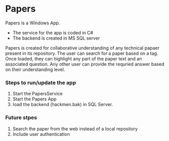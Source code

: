 # Papers

Papers is a Windows App.

  - The service for the app is coded in C#
  - The backend is created in MS SQL server

Papers is created for collaborative understanding of any technical papaer present in its repository. The user can search for a paper based on a tag. Once loaded, they can highlight any part of the paper text and an associated question.
Any other user can provide the requried answer based on their understanding level.

### Steps to run/update the app
1. Start the PapersService
2. Start the Papers App
3. load the backend (hackmen.bak) in SQL Server.


### Future stpes
1. Search the paper from the web instead of a local repository
2. Include user authentication
